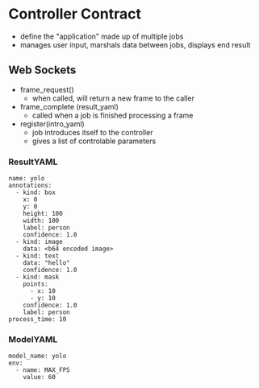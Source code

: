 # Controller Contract
- define the "application" made up of multiple jobs
- manages user input, marshals data between jobs, displays end result


## Web Sockets
- frame_request()
  - when called, will return a new frame to the caller
- frame_complete (result_yaml)
  - called when a job is finished processing a frame
- register(intro_yaml)
  - job introduces itself to the controller
  - gives a list of controlable parameters


### ResultYAML
```
name: yolo
annotations:
  - kind: box
    x: 0
    y: 0
    height: 100
    width: 100
    label: person
    confidence: 1.0
  - kind: image
    data: <b64 encoded image>
  - kind: text
    data: "hello"
    confidence: 1.0
  - kind: mask
    points:
      - x: 10
      - y: 10
    confidence: 1.0
    label: person
process_time: 10
```

### ModelYAML
```
model_name: yolo
env:
  - name: MAX_FPS
    value: 60
```
